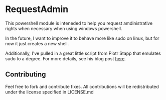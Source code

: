 # RequestAdmin

This powershell module is inteneded to help you request amdinistrative rights
when necessary when using windows powershell.

In the future, I want to improve it to behave more like sudo on linux, but
for now it just creates a new shell.

Additionally, I've pulled in a great little script from Piotr Stapp that
emulates sudo to a degree. For more details, see his blog post 
[here](https://stapp.space/sudo-under-windows/).

## Contributing
Feel free to fork and contribute fixes. All contributions will be redistributed
under the license specified in LICENSE.md